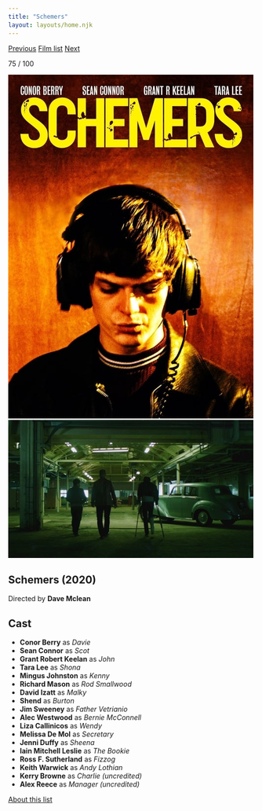 ```yaml
---
title: "Schemers"
layout: layouts/home.njk
---
```


<nav class="films">
  <a class="prev" href="../first-cow">Previous</a>
  <a href="../">Film list</a>
  <a class="next" href="../eternal-beauty">Next</a>
</nav>

<p>75 / 100</p>

<article class="film">
  <img class="poster" src="../films/posters/schemers.jpg" alt="">
  <img class="backdrop" src="../films/backdrops/schemers.jpg" alt="">

  <h1>Schemers (2020)</h1>

  <p class="director">
    Directed by <strong>Dave Mclean</strong>
  </p>


  <h2>
    Cast
  </h2>
  <ul>
    <li><strong>Conor Berry</strong> as <em>Davie</em></li>
<li><strong>Sean Connor</strong> as <em>Scot</em></li>
<li><strong>Grant Robert Keelan</strong> as <em>John</em></li>
<li><strong>Tara Lee</strong> as <em>Shona</em></li>
<li><strong>Mingus Johnston</strong> as <em>Kenny</em></li>
<li><strong>Richard Mason</strong> as <em>Rod Smallwood</em></li>
<li><strong>David Izatt</strong> as <em>Malky</em></li>
<li><strong>Shend</strong> as <em>Burton</em></li>
<li><strong>Jim Sweeney</strong> as <em>Father Vetrianio</em></li>
<li><strong>Alec Westwood</strong> as <em>Bernie McConnell</em></li>
<li><strong>Liza Callinicos</strong> as <em>Wendy</em></li>
<li><strong>Melissa De Mol</strong> as <em>Secretary</em></li>
<li><strong>Jenni Duffy</strong> as <em>Sheena</em></li>
<li><strong>Iain Mitchell Leslie</strong> as <em>The Bookie</em></li>
<li><strong>Ross F. Sutherland</strong> as <em>Fizzog</em></li>
<li><strong>Keith Warwick</strong> as <em>Andy Lothian</em></li>
<li><strong>Kerry Browne</strong> as <em>Charlie (uncredited)</em></li>
<li><strong>Alex Reece</strong> as <em>Manager (uncredited)</em></li>
  </ul>
</article>
<footer>
  <a href="../about">About this list</a>
</footer>
